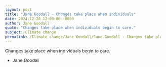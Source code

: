 ```yaml
---
layout: post
title: "Jane Goodall - Changes take place when individuals"
date: 2024-12-28 12:00:00 -0000
author: Jane Goodall
quote: "Changes take place when individuals begin to care."
subject: Climate change
permalink: /Climate change/Jane Goodall/Jane Goodall - Changes take place when individuals
---
```


Changes take place when individuals begin to care.

- Jane Goodall
